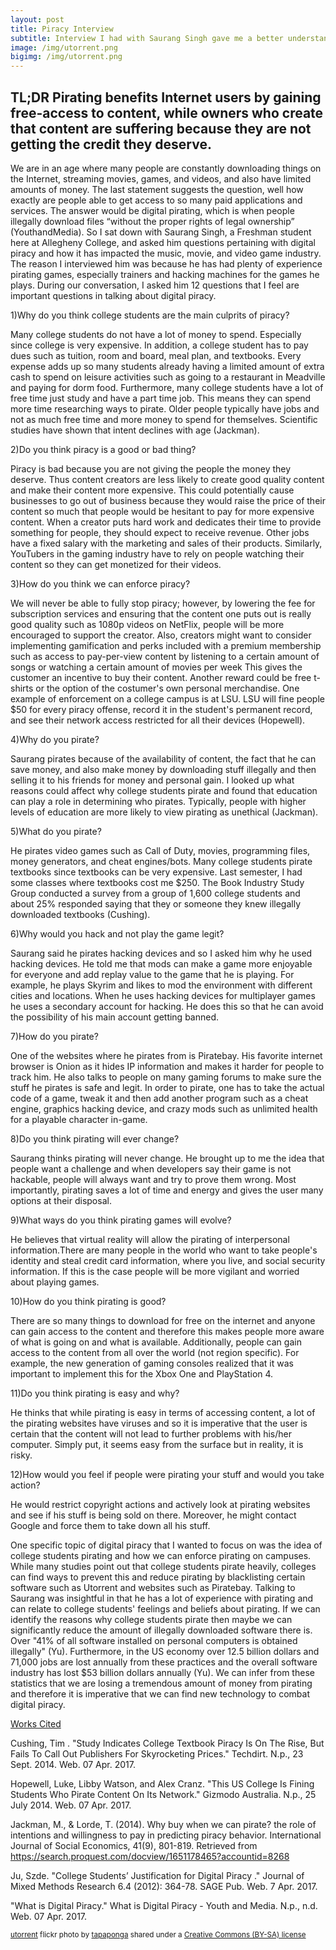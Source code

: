 ```yaml
---
layout: post
title: Piracy Interview
subtitle: Interview I had with Saurang Singh gave me a better understanding of how and why people pirate.
image: /img/utorrent.png
bigimg: /img/utorrent.png
---
```

## TL;DR Pirating benefits Internet users by gaining free-access to content, while owners who create that content are suffering because they are not getting the credit they deserve.

We are in an age where many people are constantly downloading things on the Internet, streaming movies, games, and videos, and also have limited amounts of money. The last statement suggests the question, well how exactly are people able to get access to so many paid applications and services. The answer would be digital pirating, which is when people illegally download files “without the proper rights of legal ownership” (YouthandMedia). So I sat down with Saurang Singh, a Freshman student here at Allegheny College, and asked him questions pertaining with digital piracy and how it has impacted the music, movie, and video game industry. The reason I interviewed him was because he has had plenty of experience pirating games, especially trainers and hacking machines for the games he plays. During our conversation, I asked him 12 questions that I feel are important questions in talking about digital piracy.


1)Why do you think college students are the main culprits of piracy?

Many college students do not have a lot of money to spend. Especially since college is very expensive. In addition, a college student has to pay dues such as tuition, room and board, meal plan, and textbooks. Every expense adds up so many students already having a limited amount of extra cash to spend on leisure activities such as going to a restaurant in Meadville and paying for dorm food. Furthermore, many college students have a lot of free time just study and have a part time job. This means they can spend more time researching ways to pirate. Older people typically have jobs and not as much free time and more money to spend for themselves. Scientific studies have shown that intent declines with age (Jackman).

2)Do you think piracy is a good or bad thing?

Piracy is bad because you are not giving the people the money they deserve. Thus content creators are less likely to create good quality content and make their content more expensive. This could potentially cause businesses to go out of business because they would raise the price of their content so much that people would be hesitant to pay for more expensive content. When a creator puts hard work and dedicates their time to provide something for people, they should expect to receive revenue. Other jobs have a fixed salary with the marketing and sales of their products. Similarly, YouTubers in the gaming industry have to rely on people watching their content so they can get monetized for their videos.

3)How do you think we can enforce piracy?

We will never be able to fully stop piracy; however, by lowering the fee for subscription services and ensuring that the content one puts out is really good quality such as 1080p videos on NetFlix, people will be more encouraged to support the creator. Also, creators might want to consider implementing gamification and perks included with a premium membership such as access to pay-per-view content by listening to a certain amount of songs or watching a certain amount of movies per week This gives the customer an incentive to buy their content. Another reward could be free t-shirts or the option of the costumer's own personal merchandise. One example of enforcement on a college campus is at LSU. LSU will fine people $50 for every piracy offense, record it in the student's permanent record, and see their network access restricted for all their devices (Hopewell).

4)Why do you pirate?

Saurang pirates because of the availability of content, the fact that he can save money, and also make money by downloading stuff illegally and then selling it to his friends for money and personal gain. I looked up what reasons could affect why college students pirate and found that education can play a role in determining who pirates. Typically, people with higher levels of education are more likely to view pirating as unethical (Jackman).

5)What do you pirate?

He pirates video games such as Call of Duty, movies, programming files, money generators, and cheat engines/bots. Many college students pirate textbooks since textbooks can be very expensive. Last semester, I had some classes where textbooks cost me $250. The Book Industry Study Group conducted a survey from a group of 1,600 college students and about 25% responded saying that they or someone they knew illegally downloaded textbooks (Cushing).

6)Why would you hack and not play the game legit?

Saurang said he pirates hacking devices and so I asked him why he used hacking devices. He told me that mods can make a game more enjoyable for everyone and add replay value to the game that he is playing. For example, he plays Skyrim and likes to mod the environment with different cities and locations. When he uses hacking devices for multiplayer games he uses a secondary account for hacking. He does this so that he can avoid the possibility of his main account getting banned.

7)How do you pirate?

One of the websites where he pirates from is Piratebay. His favorite internet browser is Onion as it hides IP information and makes it harder for people to track him. He also talks to people on many gaming forums to make sure the stuff he pirates is safe and legit. In order to pirate, one has to take the actual code of a game, tweak it and then add another program such as a cheat engine, graphics hacking device, and crazy mods such as unlimited health for a playable character in-game.

8)Do you think pirating will ever change?

Saurang thinks pirating will never change. He brought up to me the idea that people want a challenge and when developers say their game is not hackable, people will always want and try to prove them wrong. Most importantly, pirating saves a lot of time and energy and gives the user many options at their disposal.

9)What ways do you think pirating games will evolve?

He believes that virtual reality will allow the pirating of interpersonal information.There are many people in the world who want to take people's identity and steal credit card information, where you live, and social security information. If this is the case people will be more vigilant and worried about playing games.

10)How do you think pirating is good?

There are so many things to download for free on the internet and anyone can gain access to the content and therefore this makes people more aware of what is going on and what is available. Additionally, people can gain access to the content from all over the world (not region specific). For example, the new generation of gaming consoles realized that it was important to implement this for the Xbox One and PlayStation 4.

11)Do you think pirating is easy and why?

He thinks that while pirating is easy in terms of accessing content, a lot of the pirating websites have viruses and so it is imperative that the user is certain that the content will not lead to further problems with his/her computer. Simply put, it seems easy from the surface but in reality, it is risky.

12)How would you feel if people were pirating your stuff and would you take action?

He would restrict copyright actions and actively look at pirating websites and see if his stuff is being sold on there. Moreover, he might contact Google and force them to take down all his stuff.

One specific topic of digital piracy that I wanted to focus on was the idea of college students pirating and how we can enforce pirating on campuses. While many studies point out that college students pirate heavily, colleges can find ways to prevent this and reduce pirating by blacklisting certain software such as Utorrent and websites such as Piratebay. Talking to Saurang was insightful in that he has a lot of experience with pirating and can relate to college students' feelings and beliefs about pirating. If we can identify the reasons why college students pirate then maybe we can significantly reduce the amount of illegally downloaded software there is. Over "41% of all software installed on personal computers is obtained illegally" (Yu). Furthermore, in the US economy over 12.5 billion dollars and 71,000 jobs are lost annually from these practices and the overall software industry has lost $53 billion dollars annually (Yu). We can infer from these statistics that we are losing a tremendous amount of money from pirating and therefore it is imperative that we can find new technology to combat digital piracy.

<u>Works Cited</u>

Cushing, Tim . "Study Indicates College Textbook Piracy Is On The Rise, But Fails To Call Out Publishers For Skyrocketing Prices." Techdirt. N.p., 23 Sept. 2014. Web. 07 Apr. 2017.

Hopewell, Luke, Libby Watson, and Alex Cranz. "This US College Is Fining Students Who Pirate Content On Its Network." Gizmodo Australia. N.p., 25 July 2014. Web. 07 Apr. 2017.

Jackman, M., & Lorde, T. (2014). Why buy when we can pirate? the role of intentions and willingness to pay in predicting piracy behavior. International Journal of Social Economics, 41(9), 801-819. Retrieved from https://search.proquest.com/docview/1651178465?accountid=8268

Ju, Szde. "College Students’ Justification for Digital Piracy ." Journal of Mixed Methods Research 6.4 (2012): 364-78. SAGE Pub. Web. 7 Apr. 2017.

"What is Digital Piracy." What is Digital Piracy - Youth and Media. N.p., n.d. Web. 07 Apr. 2017.


<small> <a title="utorrent" href="https://flickr.com/photos/tapaponga/4882557452">utorrent</a> flickr photo by <a href="https://flickr.com/people/tapaponga">tapaponga</a> shared under a <a href="https://creativecommons.org/licenses/by-sa/2.0/">Creative Commons (BY-SA) license</a> </small>
